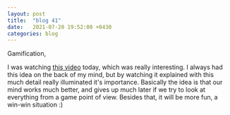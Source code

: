 ```yaml
---
layout: post
title:  "blog 41"
date:   2021-07-20 19:52:00 +0430
categories: blog
---
```


Gamification,

I was watching [this video](https://www.youtube.com/watch?v=9vJRopau0g0) today, which was really interesting.
I always had this idea on the back of my mind, but by watching it explained with this much detail really illuminated it's importance. Basically the idea is that our mind works much better, and gives up much later if we try to look at everything from a game point of view. Besides that, it will be more fun, a win-win situation :)


